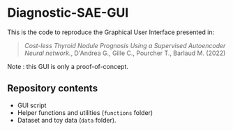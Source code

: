 # Diagnostic-SAE-GUI

This is the code to reproduce the Graphical User Interface presented in:

> *Cost-less Thyroid Nodule Prognosis Using a Supervised Autoencoder Neural network.*, D'Andrea G., Gille C., Pourcher T., Barlaud M. (2022)

Note : this GUI is only a proof-of-concept.

## Repository contents

- GUI script
- Helper functions and utilities (`functions` folder)
- Dataset and toy data (`data` folder).
